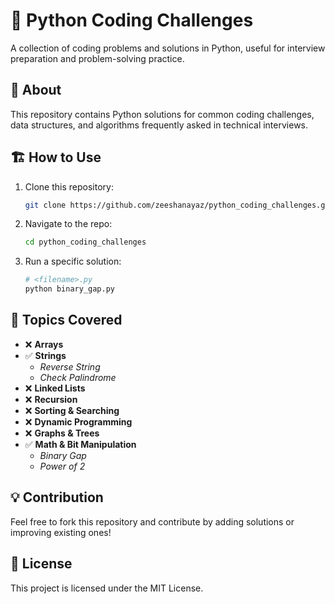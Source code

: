 # 📌 Python Coding Challenges
A collection of coding problems and solutions in Python, useful for interview preparation and problem-solving practice.

## 🚀 About
This repository contains Python solutions for common coding challenges, data structures, and algorithms frequently asked in technical interviews.

## 🏗 How to Use  
1. Clone this repository:  
   ```bash
   git clone https://github.com/zeeshanayaz/python_coding_challenges.git
   ```
2. Navigate to the repo:  
   ```bash
   cd python_coding_challenges
   ```
3. Run a specific solution:  
   ```bash
   # <filename>.py
   python binary_gap.py
   ```

## 📝 Topics Covered  
- ❌ **Arrays**
- ✅ **Strings**
   - _Reverse String_  
   - _Check Palindrome_
- ❌ **Linked Lists**  
- ❌ **Recursion**  
- ❌ **Sorting & Searching**  
- ❌ **Dynamic Programming**  
- ❌ **Graphs & Trees**  
- ✅ **Math & Bit Manipulation**
   - _Binary Gap_
   - _Power of 2_

## 💡 Contribution  
Feel free to fork this repository and contribute by adding solutions or improving existing ones!  

## 📜 License  
This project is licensed under the MIT License.  
